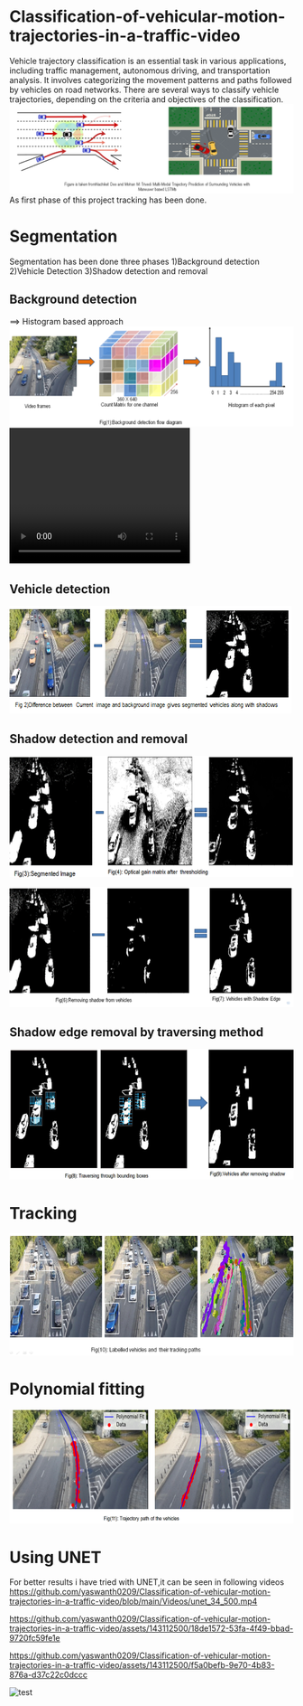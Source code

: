 # Classification-of-vehicular-motion-trajectories-in-a-traffic-video
Vehicle trajectory classification is an essential task in various applications, including traffic management, autonomous driving, and transportation analysis. It involves categorizing the movement patterns and paths followed by vehicles on road networks. There are several ways to classify vehicle trajectories, depending on the criteria and objectives of the classification. 
![Screenshot (4)](https://github.com/yaswanth0209/Classification-of-vehicular-motion-trajectories-in-a-traffic-video/blob/main/Images/Screenshot%20(4).png)
As first phase of this project tracking has been done.
# Segmentation
Segmentation has been done three phases
1)Background detection
2)Vehicle Detection
3)Shadow detection and removal
## Background detection
==> Histogram based approach
![Screenshot (5)](https://github.com/yaswanth0209/Classification-of-vehicular-motion-trajectories-in-a-traffic-video/blob/main/Images/Screenshot%20(5).png)
<video width="320" height="240" controls autoplay loop>
  <source src="https://github.com/yaswanth0209/Classification-of-vehicular-motion-trajectories-in-a-traffic-video/blob/main/Videos/unet_34_500.mp4" type="video/mp4">
  Your browser does not support the video tag.
</video>


## Vehicle detection

![Screenshot (6)](https://github.com/yaswanth0209/Classification-of-vehicular-motion-trajectories-in-a-traffic-video/blob/main/Images/Screenshot%20(6).png)

## Shadow detection and removal

![Screenshot (10)](https://github.com/yaswanth0209/Classification-of-vehicular-motion-trajectories-in-a-traffic-video/blob/main/Images/Screenshot%20(10).png)

![Screenshot (11)](https://github.com/yaswanth0209/Classification-of-vehicular-motion-trajectories-in-a-traffic-video/blob/main/Images/Screenshot%20(11).png)

## Shadow edge removal by traversing method

![Screenshot (13)](https://github.com/yaswanth0209/Classification-of-vehicular-motion-trajectories-in-a-traffic-video/blob/main/Images/Screenshot%20(13).png)
# Tracking

![Screenshot (14)](https://github.com/yaswanth0209/Classification-of-vehicular-motion-trajectories-in-a-traffic-video/blob/main/Images/Screenshot%20(14).png)
# Polynomial fitting

![Screenshot (15)](https://github.com/yaswanth0209/Classification-of-vehicular-motion-trajectories-in-a-traffic-video/blob/main/Images/Screenshot%20(15).png)

# Using UNET
For better results i have tried with UNET,it can be seen in following videos
https://github.com/yaswanth0209/Classification-of-vehicular-motion-trajectories-in-a-traffic-video/blob/main/Videos/unet_34_500.mp4


https://github.com/yaswanth0209/Classification-of-vehicular-motion-trajectories-in-a-traffic-video/assets/143112500/18de1572-53fa-4f49-bbad-9720fc59fe1e



https://github.com/yaswanth0209/Classification-of-vehicular-motion-trajectories-in-a-traffic-video/assets/143112500/f5a0befb-9e70-4b83-876a-d37c22c0dccc

![test](https://github.com/yaswanth0209/Classification-of-vehicular-motion-trajectories-in-a-traffic-video/assets/143112500/f5a0befb-9e70-4b83-876a-d37c22c0dccc)

